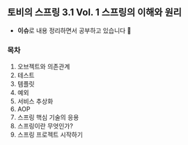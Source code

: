 ## 토비의 스프링 3.1 Vol. 1 스프링의 이해와 원리
- <b>이슈</b>로 내용 정리하면서 공부하고 있습니다 🙌
### 목차
1. 오브젝트와 의존관계
2. 테스트
3. 템플릿
4. 예외
5. 서비스 추상화
6. AOP
7. 스프링 핵심 기술의 응용
8. 스프링이란 무엇인가?
9. 스프링 프로젝트 시작하기 
